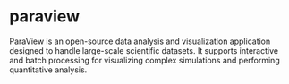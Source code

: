 # paraview 
ParaView is an open-source data analysis and visualization application designed to handle large-scale scientific datasets. It supports interactive and batch processing for visualizing complex simulations and performing quantitative analysis.



